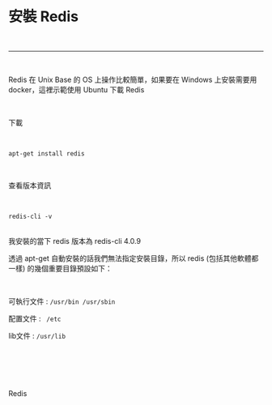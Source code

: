 # 安裝 Redis

<br>

---

<br>


Redis 在 Unix Base 的 OS 上操作比較簡單，如果要在 Windows 上安裝需要用 docker，這裡示範使用 Ubuntu 下載 Redis


<br>

下載

<br>

```cli
apt-get install redis
```

<br>

查看版本資訊

<br>

```cli
redis-cli -v
```

<br>
我安裝的當下 redis 版本為 redis-cli 4.0.9

<br>

透過 apt-get 自動安裝的話我們無法指定安裝目錄，所以 redis (包括其他軟體都一樣) 的幾個重要目錄預設如下：

<br>

可執行文件 : `/usr/bin /usr/sbin`

配置文件 : ` /etc`

lib文件 : `/usr/lib`

<br>
<br>
<br>
<br>

Redis
